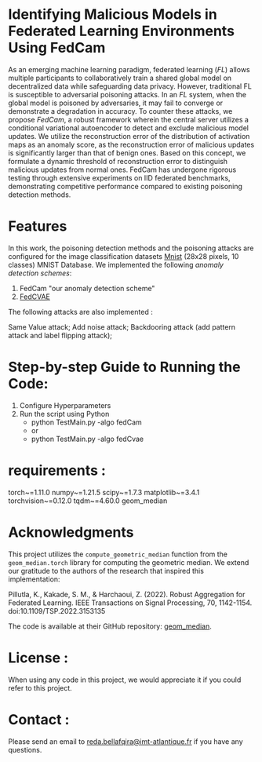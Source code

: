 # Identifying Malicious Models in Federated Learning Environments Using FedCam

As an emerging machine learning paradigm, federated learning (*FL*) allows multiple participants to collaboratively train a shared global model on decentralized data while safeguarding data privacy. However, traditional FL is susceptible to adversarial poisoning attacks. In an *FL* system, when the global model is poisoned by adversaries, it may fail to converge or demonstrate a degradation in accuracy. To counter these attacks, we propose *FedCam*, a robust framework wherein the central server utilizes a conditional variational autoencoder to detect and exclude malicious model updates. We utilize the reconstruction error of the distribution of activation maps as an anomaly score, as the reconstruction error of malicious updates is significantly larger than that of benign ones. Based on this concept, we formulate a dynamic threshold of reconstruction error to distinguish malicious updates from normal ones. FedCam has undergone rigorous testing through extensive experiments on IID federated benchmarks, demonstrating competitive performance compared to existing poisoning detection methods.

# Features
In this work, the poisoning detection methods and the poisoning attacks are configured for the image classification datasets [Mnist](https://www.image-net.org) (28x28 pixels, 10 classes) MNIST Database. 
We implemented the following *anomaly detection schemes*:
1. FedCam "our anomaly detection scheme"
1. [FedCVAE](https://ieeexplore.ieee.org/abstract/document/9460523) 

The following attacks are also implemented :

Same Value attack;
Add noise attack; 
Backdooring attack (add pattern attack and label flipping attack);
# Step-by-step Guide to Running the Code:
1. Configure Hyperparameters
2. Run the script using Python
   - python TestMain.py -algo fedCam
   - or
   - python TestMain.py -algo fedCvae

# requirements : 
torch~=1.11.0
numpy~=1.21.5
scipy~=1.7.3
matplotlib~=3.4.1
torchvision~=0.12.0
tqdm~=4.60.0
geom_median

# Acknowledgments

This project utilizes the `compute_geometric_median` function from the `geom_median.torch` library for computing the geometric median. We extend our gratitude to the authors of the research that inspired this implementation:

Pillutla, K., Kakade, S. M., & Harchaoui, Z. (2022). Robust Aggregation for Federated Learning. IEEE Transactions on Signal Processing, 70, 1142-1154. doi:10.1109/TSP.2022.3153135

The code is available at their GitHub repository: [geom_median](https://github.com/krishnap25/geom_median).

# License :
When using any code in this project, we would appreciate it if you could refer to this project.

# Contact :
Please send an email to reda.bellafqira@imt-atlantique.fr if you have any questions.

